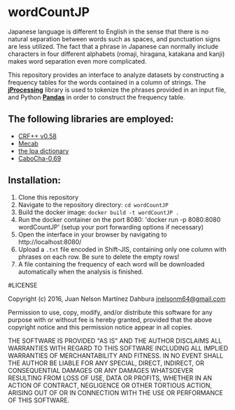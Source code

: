 # wordCountJP

Japanese language is different to English in the sense that there is no natural separation between words such as spaces, and punctuation signs are less utilized. The fact that a phrase in Japanese can normally include characters in four different alphabets (romaji, hiragana, katakana and kanji) makes word separation even more complicated.

This repository provides an interface to analyze datasets by constructing a frequency tables for the words contained in a column of strings. The [**jProcessing**](https://github.com/kevincobain2000/jProcessing) library is used to tokenize the phrases provided in an input file, and Python [**Pandas**](http://pandas.pydata.org/) in order to construct the frequency table. 

## The following libraries are employed:

- [CRF++ v0.58](https://drive.google.com/drive/folders/0B4y35FiV1wh7fngteFhHQUN2Y1B5eUJBNHZUemJYQV9VWlBUb3JlX0xBdWVZTWtSbVBneU0)
- [Mecab](http://taku910.github.io/mecab/)
- [the Ipa dictionary](http://taku910.github.io/mecab/)
- [CaboCha-0.69](https://drive.google.com/drive/folders/0B4y35FiV1wh7cGRCUUJHVTNJRnM)

## Installation:

1. Clone this repository
2. Navigate to the repository directory: `cd wordCountJP`
3. Build the docker image: `docker build -t wordCountJP .`
4. Run the docker container on the port 8080: 'docker run -p 8080:8080 wordCountJP' (setup your port forwarding options if necessary)
5. Open the interface in your browser by navigating to http://localhost:8080/
6. Upload a `.txt` file encoded in Shift-JIS, containing only one column with phrases on each row. Be sure to delete the empty rows!
7. A file containing the frequency of each word will be downloaded automatically when the analysis is finished.

#LICENSE

Copyright (c) 2016, Juan Nelson Martínez Dahbura <jnelsonm64@gmail.com>

Permission to use, copy, modify, and/or distribute this software for any purpose with or without fee is hereby granted, provided that the above copyright notice and this permission notice appear in all copies.

THE SOFTWARE IS PROVIDED "AS IS" AND THE AUTHOR DISCLAIMS ALL WARRANTIES WITH REGARD TO THIS SOFTWARE INCLUDING ALL IMPLIED WARRANTIES OF MERCHANTABILITY AND FITNESS. IN NO EVENT SHALL THE AUTHOR BE LIABLE FOR ANY SPECIAL, DIRECT, INDIRECT, OR CONSEQUENTIAL DAMAGES OR ANY DAMAGES WHATSOEVER RESULTING FROM LOSS OF USE, DATA OR PROFITS, WHETHER IN AN ACTION OF CONTRACT, NEGLIGENCE OR OTHER TORTIOUS ACTION, ARISING OUT OF OR IN CONNECTION WITH THE USE OR PERFORMANCE OF THIS SOFTWARE.
